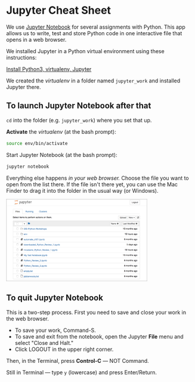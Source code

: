 # Jupyter Cheat Sheet

We use [Jupyter Notebook](http://jupyter.org/) for several assignments with Python. This app allows us to write, test and store Python code in one interactive file that opens in a web browser.

We installed Jupyter in a Python virtual environment using these instructions:

[Install Python3, virtualenv, Jupyter](http://bit.ly/install-python3-jupyter)

We created the *virtualenv* in a folder named `jupyter_work` and installed Jupyter there.

## To launch Jupyter Notebook after that

`cd` into the folder (e.g. `jupyter_work`) where you set that up.

**Activate** the *virtualenv* (at the bash prompt):

```bash
source env/bin/activate
```

Start Jupyter Notebook (at the bash prompt):

```bash
jupyter notebook
```

Everything else happens *in your web browser.* Choose the file you want to open from the list there. If the file isn't there yet, you can use the Mac Finder to drag it into the folder in the usual way (or Windows).

<img src="images/jupyter_in_browser.png" alt="Jupyter in the browser" width="75%">

## To quit Jupyter Notebook

This is a two-step process. First you need to save and close your work in the web browser.

* To save your work, Command-S.
* To save and exit from the notebook, open the Jupyter **File** menu and select "Close and Halt."
* Click LOGOUT in the upper right corner.

Then, in the Terminal, press **Control-C** &mdash; NOT Command.

Still in Terminal — type `y` (lowercase) and press Enter/Return.
